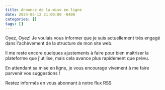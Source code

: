 ```yaml
---
title: Annonce de la mise en ligne
date: 2024-05-12 21:00:00 -0400
categories: []
tags: []
---
```


Oyez, Oyez! Je voulais vous informer que je suis actuellement très engagé dans l'achèvement de la structure de mon site web.

Il me reste encore quelques ajustements à faire pour bien maîtriser la plateforme que j'utilise, mais cela avance plus rapidement que prévu.

En attendant sa mise en ligne, je vous encourage vivement à me faire parvenir vos suggestions !

Restez informés en vous abonnant à notre flux RSS
